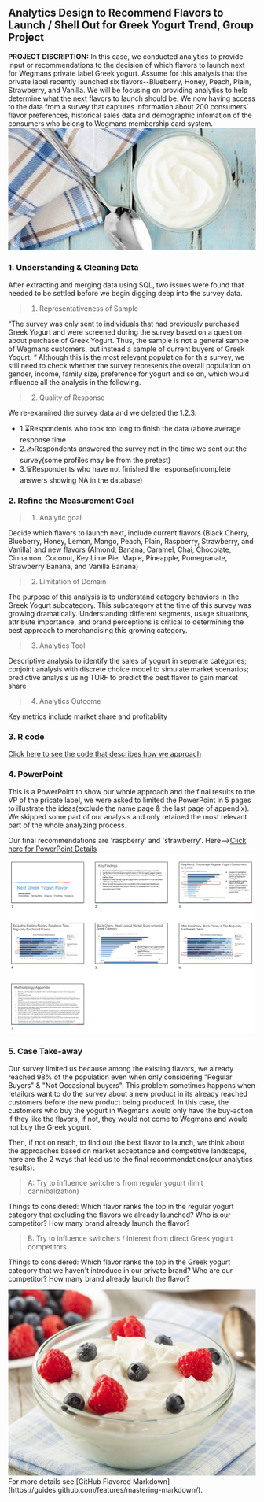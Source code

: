 ## Analytics Design to Recommend Flavors to Launch / Shell Out for Greek Yogurt Trend, Group Project

**PROJECT DISCRIPTION:** In this case, we conducted analytics to provide input or recommendations to the decision of which flavors to launch next for Wegmans private label Greek yogurt. Assume for this analysis that the private label recently launched six flavors--Blueberry, Honey, Peach, Plain, Strawberry, and Vanilla. We will be focusing on providing analytics to help determine what the next flavors to launch should be. We now having access to the data from a survey that captures information about 200 consumers’ flavor preferences, historical sales data and demographic infomation of the consumers who belong to Wegmans membership card system.
<img src="images/greek-style-yogurt-difference-1140x563.jpg?raw=true"/>

### 1. Understanding & Cleaning Data

After extracting and merging data using SQL, two issues were found that needed to be settled before we begin digging deep into the survey data.

      
> 1. Representativeness of Sample
    
“The survey was only sent to individuals that had previously purchased Greek Yogurt and were screened during the survey based on a question about purchase of Greek Yogurt. Thus, the sample is not a general sample of Wegmans customers, but instead a sample of current buyers of Greek Yogurt. “ Although this is the most relevant population for this survey, we still need to check whether the survey represents the overall population on gender, income, family size, preference for yogurt and so on, which would influence all the analysis in the following. 


> 2. Quality of Response

We re-examined the survey data and we deleted the 1.2.3.
* 1.:hourglass:Respondents who took too long to finish the data (above average response time
* 2.:writing_hand:Respondents answered the survey not in the time we sent out the survey(some profiles may be from the pretest)
* 3.:wastebasket:Respondents who have not finished the response(incomplete answers showing NA in the database)

### 2. Refine the Measurement Goal

> 1. Analytic goal 

Decide which flavors to launch next, include current flavors (Black Cherry, Blueberry, Honey, Lemon, Mango, Peach, Plain, Raspberry, Strawberry, and Vanilla) and new flavors (Almond, Banana, Caramel, Chai, Chocolate, Cinnamon, Coconut, Key Lime Pie, Maple, Pineapple, Pomegranate, Strawberry Banana, and Vanilla Banana)  

> 2. Limitation of Domain 

The purpose of this analysis is to understand category behaviors in the Greek Yogurt subcategory. This subcategory at the time of this survey was growing dramatically. Understanding different segments, usage situations, attribute importance, and brand perceptions is critical to determining the best approach to merchandising this growing category.	


> 3. Analytics Tool

Descriptive analysis to identify the sales of yogurt in seperate categories; 
conjoint analysis with discrete choice model to simulate market scenarios; 
predictive analysis using TURF to predict the best flavor to gain market share

> 4. Analytics Outcome 

Key metrics include market share and profitablity


### 3. R code 
[Click here to see the code that describes how we approach](/Yogurt-Project-Team8.html)


### 4. PowerPoint
This is a PowerPoint to show our whole approach and the final results to the VP of the pricate label, we were asked to limited the PowerPoint in 5 pages to illustrate the ideas(exclude the name page & the last page of appendix). We skipped some part of our analysis and only retained the most relevant part of the whole analyzing process. 

Our final recommendations are 'raspberry' and 'strawberry'.  Here-->[Click here for PowerPoint Details](/pptyogurt.pdf)
<img src="images/Screen Shot 2020-02-15 at 02.22.00.png?raw=true"/>

### 5. Case Take-away

Our survey limited us because among the existing flavors, we already reached 98% of the population even when only considering "Regular Buyers" & "Not Occasional buyers". This problem sometimes happens when retailors want to do the survey about a new product in its already reached customers before the new product being produced. In this case, the customers who buy the yogurt in Wegmans would only have the buy-action if they like the flavors, if not, they would not come to Wegmans and would not buy the Greek yogurt.

Then, if not on reach, to find out the best flavor to launch, we think about the approaches based on market acceptance and competitive landscape, here are the 2 ways that lead us to the final recommendations(our analytics results):

> A: Try to influence switchers from regular yogurt (limit cannibalization)

Things to considered: Which flavor ranks the top in the regular yogurt category that excluding the flavors we already launched? Who is our competitor? How many brand already launch the flavor? 


> B: Try to influence switchers / Interest from direct Greek yogurt competitors

Things to considered: Which flavor ranks the top in the Greek yogurt category that we haven't introduce in our private brand? Who are our competitor? How many brand already launch the flavor? 

<img src="images/yogurtimage2.jpg?raw=true"/>
For more details see [GitHub Flavored Markdown](https://guides.github.com/features/mastering-markdown/).
